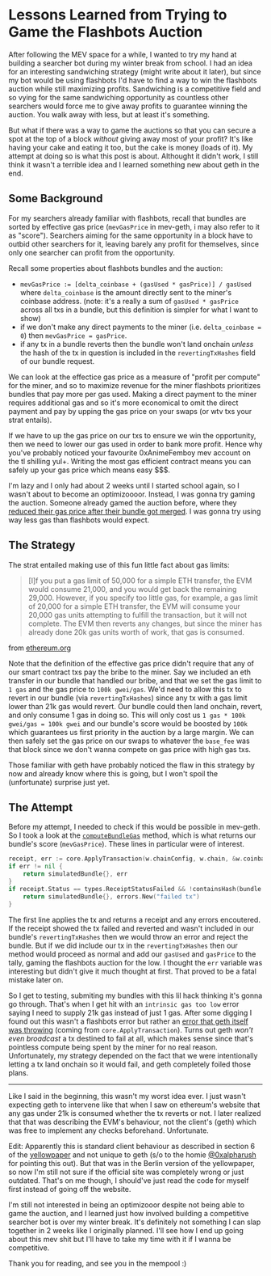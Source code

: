 # Lessons Learned from Trying to Game the Flashbots Auction

After following the MEV space for a while, I wanted to try my hand at building a searcher bot during my winter break from school. I had an idea for an interesting sandwiching strategy (might write about it later), but since my bot would be using flashbots I'd have to find a way to win the flashbots auction while still maximizing profits. Sandwiching is a competitive field and so vying for the same sandwiching opportunity as countless other searchers would force me to give away profits to guarantee winning the auction. You walk away with less, but at least it's something.

But what if there was a way to game the auctions so that you can secure a spot at the top of a block _without_ giving away most of your profit? It's like having your cake and eating it too, but the cake is money (loads of it). My attempt at doing so is what this post is about. Althought it didn't work, I still think it wasn't a terrible idea and I learned something new about geth in the end.

## Some Background

For my searchers already familiar with flashbots, recall that bundles are sorted by effective gas price (`mevGasPrice` in mev-geth, i may also refer to it as "score"). Searchers aiming for the same opportunity in a block have to outbid other searchers for it, leaving barely any profit for themselves, since only one searcher can profit from the opportunity.

Recall some properties about flashbots bundles and the auction:

- `mevGasPrice := [delta_coinbase + (gasUsed * gasPrice)] / gasUsed` where `delta_coinbase` is the amount directly sent to the miner's coinbase address. (note: it's a really a sum of `gasUsed * gasPrice` across all txs in a bundle, but this definition is simpler for what I want to show)
- if we don't make any direct payments to the miner (i.e. `delta_coinbase = 0`) then `mevGasPrice = gasPrice`.
- if any tx in a bundle reverts then the bundle won't land onchain _unless_ the hash of the tx in question is included in the `revertingTxHashes` field of our bundle request.

We can look at the effectice gas price as a measure of "profit per compute" for the miner, and so to maximize revenue for the miner flashbots prioritizes bundles that pay more per gas used. Making a direct payment to the miner requires additional gas and so it's more economical to omit the direct payment and pay by upping the gas price on your swaps (or wtv txs your strat entails).

If we have to up the gas price on our txs to ensure we win the opportunity, then we need to lower our gas used in order to bank more profit. Hence why you've probably noticed your favourite 0xAnimeFemboy mev account on the tl shilling yul+. Writing the most gas efficient contract means you can safely up your gas price which means easy $$$.

I'm lazy and I only had about 2 weeks until I started school again, so I wasn't about to become an optimizoooor. Instead, I was gonna try gaming the auction. Someone already gamed the auction before, where they [reduced their gas price after their bundle got merged](https://twitter.com/bertcmiller/status/1407305924600029189). I was gonna try using way less gas than flashbots would expect.

## The Strategy

The strat entailed making use of this fun little fact about gas limits:

> [I]f you put a gas limit of 50,000 for a simple ETH transfer, the EVM would consume 21,000, and you would get back the remaining 29,000. However, if you specify too little gas, for example, a gas limit of 20,000 for a simple ETH transfer, the EVM will consume your 20,000 gas units attempting to fulfill the transaction, but it will not complete. The EVM then reverts any changes, but since the miner has already done 20k gas units worth of work, that gas is consumed.

from [ethereum.org](https://ethereum.org/en/developers/docs/gas/#what-is-gas-limit)

Note that the definition of the effective gas price didn't require that any of our smart contract txs pay the bribe to the miner. Say we included an eth transfer in our bundle that handled our bribe, and that we set the gas limit to `1 gas` and the gas price to `100k gwei/gas`. We'd need to allow this tx to revert in our bundle (via `revertingTxHashes`) since any tx with a gas limit lower than 21k gas would revert. Our bundle could then land onchain, revert, and only consume 1 gas in doing so. This will only cost us `1 gas * 100k gwei/gas = 100k gwei` and our bundle's score would be boosted by `100k` which guarantees us first priority in the auction by a large margin. We can then safely set the gas price on our swaps to whatever the `base_fee` was that block since we don't wanna compete on gas price with high gas txs.

Those familiar with geth have probably noticed the flaw in this strategy by now and already know where this is going, but I won't spoil the (unfortunate) surprise just yet.

## The Attempt

Before my attempt, I needed to check if this would be possible in mev-geth. So I took a look at the [`computeBundleGas`](https://github.com/flashbots/mev-geth/blob/master/miner/worker.go#L1414) method, which is what returns our bundle's score (`mevGasPrice`). These lines in particular were of interest.

```go
receipt, err := core.ApplyTransaction(w.chainConfig, w.chain, &w.coinbase, gasPool, state, header, tx, &tempGasUsed, *w.chain.GetVMConfig())
if err != nil {
    return simulatedBundle{}, err
}
if receipt.Status == types.ReceiptStatusFailed && !containsHash(bundle.RevertingTxHashes, receipt.TxHash) {
    return simulatedBundle{}, errors.New("failed tx")
}
```

The first line applies the tx and returns a receipt and any errors encoutered. If the receipt showed the tx failed and reverted and wasn't included in our bundle's `revertingTxHashes` then we would throw an error and reject the bundle. But if we did include our tx in the `revertingTxHashes` then our method would proceed as normal and add our `gasUsed` and `gasPrice` to the tally, gaming the flashbots auction for the low. I thought the `err` variable was interesting but didn't give it much thought at first. That proved to be a fatal mistake later on.

So I get to testing, submiting my bundles with this lil hack thinking it's gonna go through. That's when I get hit with an `intrinsic gas too low` error saying I need to supply 21k gas instead of just 1 gas. After some digging I found out this wasn't a flashbots error but rather an [error that geth itself was throwing](https://github.com/ethereum/go-ethereum/blob/master/core/state_transition.go#L298) (coming from `core.ApplyTransaction`). Turns out geth _won't even broadcast_ a tx destined to fail at all, which makes sense since that's pointless compute being spent by the miner for no real reason. Unfortunately, my strategy depended on the fact that we were intentionally letting a tx land onchain so it would fail, and geth completely foiled those plans.

---

Like I said in the beginning, this wasn't my worst idea ever. I just wasn't expecting geth to intervene like that when I saw on ethereum's website that any gas under 21k is consumed whether the tx reverts or not. I later realized that that was describing the EVM's behaviour, not the client's (geth) which was free to implement any checks beforehand. Unfortunate.

Edit: Apparently this is standard client behaviour as described in section 6 of the [yellowpaper](https://ethereum.github.io/yellowpaper/paper.pdf) and not unique to geth (s/o to the homie [@0xalpharush](https://twitter.com/0xalpharush) for pointing this out). But that was in the Berlin version of the yellowpaper, so now I'm still not sure if the official site was completely wrong or just outdated. That's on me though, I should've just read the code for myself first instead of going off the website.

I'm still not interested in being an optimizooor despite not being able to game the auction, and I learned just how involved building a competitive searcher bot is over my winter break. It's definitely not something I can slap together in 2 weeks like I originally planned. I'll see how I end up going about this mev shit but I'll have to take my time with it if I wanna be competitive.

Thank you for reading, and see you in the mempool :)
